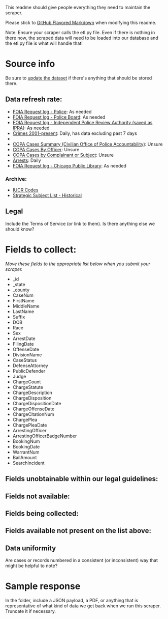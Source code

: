 This readme should give people everything they need to maintain the scraper.

Please stick to [GitHub Flavored Markdown](https://guides.github.com/features/mastering-markdown/) when modifying this readme.  

Note: Ensure your scraper calls the etl.py file. Even if there is nothing in there now, the scraped data will need to be loaded into our database and the etl.py file is what will handle that!

# Source info
Be sure to [update the dataset](https://www.dolthub.com/repositories/pdap/datasets) if there's anything that should be stored there.

## Data refresh rate:
* [FOIA Request log - Police](https://data.cityofchicago.org/FOIA/FOIA-Request-Log-Police/wjkc-agnm): As needed
* [FOIA Request log - Police Board](https://data.cityofchicago.org/FOIA/FOIA-Request-Log-Chicago-Police-Board/9pd8-s9t4): As needed
* [FOIA Request log - Independent Police Review Authority (saved as IPRA)](https://data.cityofchicago.org/FOIA/FOIA-Request-Log-Independent-Police-Review-Authori/gzxp-vdqf): As needed
* [Crimes 2001-present](https://data.cityofchicago.org/Public-Safety/Crimes-2001-to-Present/ijzp-q8t2): Daily, has data excluding past 7 days
* [Police Sentiment Scores]: Monthly
* [COPA Cases Summary (Civilian Office of Police Accountability)](https://data.cityofchicago.org/Public-Safety/COPA-Cases-Summary/mft5-nfa8): Unsure
* [COPA Cases By Officer](https://data.cityofchicago.org/resource/ufxy-tgry.csv): Unsure
* [COPA Cases by Complainant or Subject](https://data.cityofchicago.org/Public-Safety/COPA-Cases-By-Complainant-or-Subject/vnz2-rmie): Unsure
* [Arrests](https://data.cityofchicago.org/Public-Safety/Arrests/dpt3-jri9): Daily
* [FOIA Request log - Chicago Public Library](https://data.cityofchicago.org/FOIA/FOIA-Request-Log-Chicago-Public-Library/n379-5uzu): As needed

### Archive:
* [IUCR Codes](https://data.cityofchicago.org/Public-Safety/Chicago-Police-Department-Illinois-Uniform-Crime-R/c7ck-438e)
* [Strategic Subject List - Historical](https://data.cityofchicago.org/Public-Safety/Strategic-Subject-List-Historical/4aki-r3np)



## Legal
Include the Terms of Service (or link to them). Is there anything else we should know?

# Fields to collect:
_Move these fields to the appropriate list below when you submit your scraper._

* _id
* _state
* _county
* CaseNum
* FirstName
* MiddleName
* LastName
* Suffix
* DOB
* Race
* Sex
* ArrestDate
* FilingDate
* OffenseDate
* DivisionName
* CaseStatus
* DefenseAttorney
* PublicDefender
* Judge
* ChargeCount
* ChargeStatute
* ChargeDescription
* ChargeDisposition
* ChargeDispositionDate
* ChargeOffenseDate
* ChargeCitationNum
* ChargePlea
* ChargePleaDate
* ArrestingOfficer
* ArrestingOfficerBadgeNumber
* BookingNum
* BookingDate
* WarrantNum
* BailAmount
* SearchIncident

## Fields unobtainable within our legal guidelines:

## Fields not available:

## Fields being collected:

## Fields available not present on the list above:

## Data uniformity
Are cases or records numbered in a consistent (or inconsistent) way that might be helpful to note?

# Sample response
In the folder, include a JSON payload, a PDF, or anything that is representative of what kind of data we get back when we run this scraper. Truncate it if necessary.

